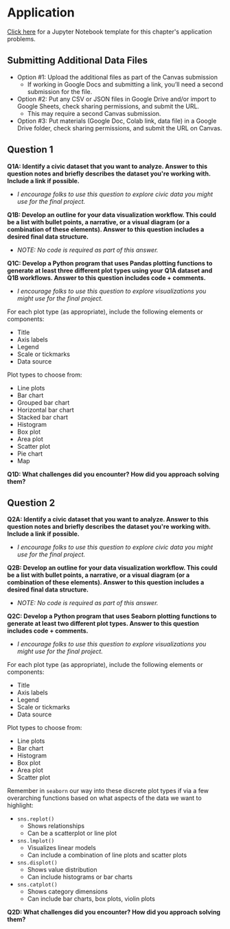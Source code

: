 # Application

[Click here](https://colab.research.google.com/drive/1cOshaiEA5eHhJDOi22_x3GRHsxqC0L3_?usp=sharing) for a Jupyter Notebook template for this chapter's application problems.

## Submitting Additional Data Files 

- Option #1: Upload the additional files as part of the Canvas submission
  * If working in Google Docs and submitting a link, you’ll need a second submission for the file.
- Option #2: Put any CSV or JSON files in Google Drive and/or import to Google Sheets, check sharing permissions, and submit the URL.
  * This may require a second Canvas submission.
- Option #3: Put materials (Google Doc, Colab link, data file) in a Google Drive folder, check sharing permissions, and submit the URL on Canvas.

## Question 1

**Q1A: Identify a civic dataset that you want to analyze. Answer to this question notes and briefly describes the dataset you're working with. Include a link if possible.**
- *I encourage folks to use this question to explore civic data you might use for the final project.*

**Q1B: Develop an outline for your data visualization workflow. This could be a list with bullet points, a narrative, or a visual diagram (or a combination of these elements). Answer to this question includes a desired final data structure.**
- *NOTE: No code is required as part of this answer.*

**Q1C: Develop a Python program that uses Pandas plotting functions to generate at least three different plot types using your Q1A dataset and Q1B workflows. Answer to this question includes code + comments.**
- *I encourage folks to use this question to explore visualizations you might use for the final project.*

For each plot type (as appropriate), include the following elements or components:
- Title
- Axis labels
- Legend
- Scale or tickmarks
- Data source
 
Plot types to choose from:
- Line plots
- Bar chart
- Grouped bar chart
- Horizontal bar chart
- Stacked bar chart
- Histogram
- Box plot
- Area plot
- Scatter plot
- Pie chart
- Map

**Q1D: What challenges did you encounter? How did you approach solving them?**

## Question 2

**Q2A: Identify a civic dataset that you want to analyze. Answer to this question notes and briefly describes the dataset you're working with. Include a link if possible.**
- *I encourage folks to use this question to explore civic data you might use for the final project.*

**Q2B: Develop an outline for your data visualization workflow. This could be a list with bullet points, a narrative, or a visual diagram (or a combination of these elements). Answer to this question includes a desired final data structure.**
- *NOTE: No code is required as part of this answer.*

**Q2C: Develop a Python program that uses Seaborn plotting functions to generate at least two different plot types. Answer to this question includes code + comments.**
- *I encourage folks to use this question to explore visualizations you might use for the final project.*

For each plot type (as appropriate), include the following elements or components:
- Title
- Axis labels
- Legend
- Scale or tickmarks
- Data source
 
Plot types to choose from:
- Line plots
- Bar chart
- Histogram
- Box plot
- Area plot
- Scatter plot

Remember in `seaborn` our way into these discrete plot types if via a few overarching functions based on what aspects of the data we want to highlight:
- `sns.replot()`
  * Shows relationships
  * Can be a scatterplot or line plot 
- `sns.lmplot()`
  * Visualizes linear models
  * Can include a combination of line plots and scatter plots
- `sns.displot()`
  * Shows value distribution
  *  Can include histograms or bar charts
- `sns.catplot()`
  * Shows category dimensions
  * Can include bar charts, box plots, violin plots 
  
**Q2D: What challenges did you encounter? How did you approach solving them?**